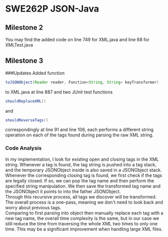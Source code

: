 # SWE262P JSON-Java
## Milestone 2
You may find the added code on line 749 for XML.java and line 68 for XMLTest.java
## Milestone 3
###Updates
Added function
```java
toJSONObject(Reader reader, Function<String, String> keyTransformer)
```
to XML.java at line 887 and two JUnit test functions
```java
shouldReplaceXML()
```
and
```java
shouldReverseTags()
```
correspondingly at line 91 and line 106, each performs a different 
string operation on each of the tags found during parsing the raw XML string.
### Code Analysis
In my implementation, I look for existing open and closing tags in the XML
string. Whenever a tag is found, the tag string is pushed into
a tag stack, and the temporary JSONObject inside is also saved in a
JSONObject stack. Whenever the corresponding closing tag is found, we first check
if the tags are legally closed. If so, we can pop the tag name and then perform the
specified string manipulation. We then save the transformed tag name and the JSONObject
it points to into the father JSONObject. 
</br>
Through this recursive process, all tags we discover will be transformed. The overall process is a one-pass, meaning we don't
need to look back and worry about previous tags. 
</br>
Comparing to first parsing into object then manually replace each tag with a new tag name,
the overall time complexity is the same, but in our case we still reduce the time from
traversing the whole XML two times to only one time. This may be a significant improvement
when handling large XML files.
